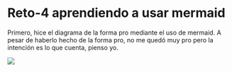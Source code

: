 # Reto-4 aprendiendo a usar mermaid

Primero, hice el diagrama de la forma pro mediante el uso de mermaid. A pesar de haberlo hecho de la forma pro, no me quedó muy pro pero la intención es lo que cuenta, pienso yo.

![](https://i.ibb.co/DY4c97B/mermaid-diagram-2023-09-10-180617.png)

